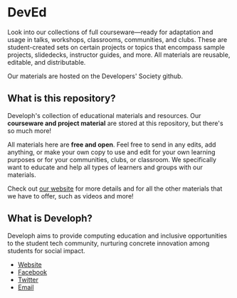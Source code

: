 # DevEd
Look into our collections of full courseware—ready for adaptation and usage in talks, workshops, classrooms, communities, and clubs. These are student-created sets on certain projects or topics that encompass sample projects, slidedecks, instructor guides, and more. All materials are reusable, editable, and distributable.

Our materials are hosted on the Developers' Society github.

## What is this repository?

Developh's collection of educational materials and resources. Our **courseware and project material** are stored at this repository, but there's so much more!

All materials here are **free and open**. Feel free to send in any edits, add anything, or make your own copy to use and edit for your own learning purposes or for your communities, clubs, or classroom. We specifically want to educate and help all types of learners and groups with our materials.

Check out [our website](http://ed.devsociety.ph) for more details and for all the other materials that we have to offer, such as videos and more!

## What is Developh?
Developh aims to provide computing education and inclusive opportunities to the student tech community, nurturing concrete innovation among students for social impact.

* [Website](http://developh.org)
* [Facebook](http://fb.com/develophorg)
* [Twitter](http://twitter.com/develophorg)
* [Email](mailto:ed@developh.org)
